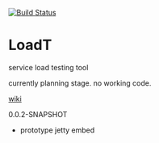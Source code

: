 [![Build Status](https://travis-ci.org/angelndevil2/LoadT.svg?branch=master)](https://travis-ci.org/angelndevil2/LoadT)

# LoadT
service load testing tool

currently planning stage. no working code.

[wiki](https://github.com/angelndevil2/LoadT/wiki)

0.0.2-SNAPSHOT

* prototype jetty embed